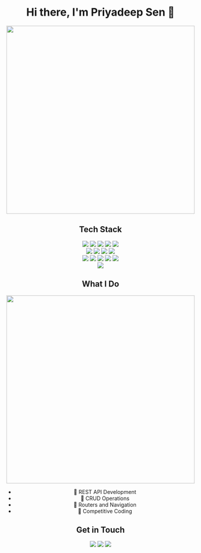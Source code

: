 <h1 align="center">Hi there, I'm Priyadeep Sen 👋</h1>

<p align="center">
  <img src="https://media.giphy.com/media/qgQUggAC3Pfv687qPC/giphy.gif" width="500"/>
</p>

<h2 align="center">Tech Stack</h2>

<p align="center">
  <img src="https://img.shields.io/badge/HTML5-E34F26?style=for-the-badge&logo=html5&logoColor=white"/>
  <img src="https://img.shields.io/badge/CSS3-1572B6?style=for-the-badge&logo=css3&logoColor=white"/>
  <img src="https://img.shields.io/badge/JavaScript-F7DF1E?style=for-the-badge&logo=javascript&logoColor=black"/>
  <img src="https://img.shields.io/badge/React-61DAFB?style=for-the-badge&logo=react&logoColor=black"/>
  <img src="https://img.shields.io/badge/Node.js-339933?style=for-the-badge&logo=node.js&logoColor=white"/>
  <br />
  <img src="https://img.shields.io/badge/MongoDB-4EA94B?style=for-the-badge&logo=mongodb&logoColor=white"/>
  <img src="https://img.shields.io/badge/PHP-777BB4?style=for-the-badge&logo=php&logoColor=white"/>
  <img src="https://img.shields.io/badge/Express.js-404D59?style=for-the-badge&logo=express&logoColor=white"/>
  <img src="https://img.shields.io/badge/MySQL-4479A1?style=for-the-badge&logo=mysql&logoColor=white"/>
  <br />
  <img src="https://img.shields.io/badge/Java-007396?style=for-the-badge&logo=java&logoColor=white"/>
  <img src="https://img.shields.io/badge/C-A8B9CC?style=for-the-badge&logo=c&logoColor=black"/>
  <img src="https://img.shields.io/badge/C++-00599C?style=for-the-badge&logo=c%2B%2B&logoColor=white"/>
  <img src="https://img.shields.io/badge/Python-3776AB?style=for-the-badge&logo=python&logoColor=white"/>
  <img src="https://img.shields.io/badge/React%20Router-CA4245?style=for-the-badge&logo=react-router&logoColor=white"/>
  <br />
  <img src="https://img.shields.io/badge/Next.js-000000?style=for-the-badge&logo=next.js&logoColor=white"/>
</p>

<h2 align="center">What I Do</h2>

<p align="center">
  <img src="https://media.giphy.com/media/ZVik7pBtu9dNS/giphy.gif" width="500"/>
</p>

<ul align="center">
  <li>🔹 REST API Development</li>
  <li>🔹 CRUD Operations</li>
  <li>🔹 Routers and Navigation</li>
  <li>🔹 Competitive Coding</li>
</ul>

<h2 align="center">Get in Touch</h2>

<p align="center">
  <a href="www.linkedin.com/in/priyadeep-sen-6b3b28274"><img src="https://img.shields.io/badge/LinkedIn-0077B5?style=for-the-badge&logo=linkedin&logoColor=white"/></a>
  <a href="https://x.com/PriyadeepSen990"><img src="https://img.shields.io/badge/Twitter-1DA1F2?style=for-the-badge&logo=twitter&logoColor=white"/></a>
  <a href="priyadeepsen990@gmail.com"><img src="https://img.shields.io/badge/Email-D14836?style=for-the-badge&logo=gmail&logoColor=white"/></a>
</p>
